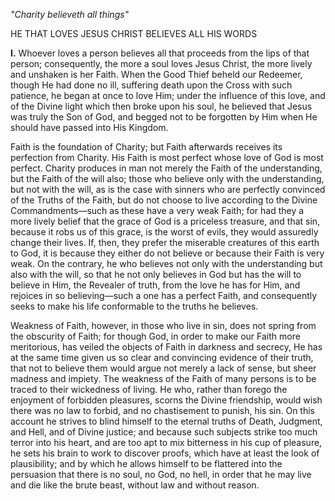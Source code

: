 
*\"Charity believeth all things\"*

HE THAT LOVES JESUS CHRIST BELIEVES ALL HIS WORDS

**I\.** Whoever loves a person believes all that proceeds from the lips of that person; consequently, the more a soul loves Jesus Christ, the more lively and unshaken is her Faith. When the Good Thief beheld our Redeemer, though He had done no ill, suffering death upon the Cross with such patience, he began at once to love Him; under the influence of this love, and of the Divine light which then broke upon his soul, he believed that Jesus was truly the Son of God, and begged not to be forgotten by Him when He should have passed into His Kingdom.

Faith is the foundation of Charity; but Faith afterwards receives its perfection from Charity. His Faith is most perfect whose love of God is most perfect. Charity produces in man not merely the Faith of the understanding, but the Faith of the will also; those who believe only with the understanding, but not with the will, as is the case with sinners who are perfectly convinced of the Truths of the Faith, but do not choose to live according to the Divine Commandments—such as these have a very weak Faith; for had they a more lively belief that the grace of God is a priceless treasure, and that sin, because it robs us of this grace, is the worst of evils, they would assuredly change their lives. If, then, they prefer the miserable creatures of this earth to God, it is because they either do not believe or because their Faith is very weak. On the contrary, he who believes not only with the understanding but also with the will, so that he not only believes in God but has the will to believe in Him, the Revealer of truth, from the love he has for Him, and rejoices in so believing—such a one has a perfect Faith, and consequently seeks to make his life conformable to the truths he believes.

Weakness of Faith, however, in those who live in sin, does not spring from the obscurity of Faith; for though God, in order to make our Faith more meritorious, has veiled the objects of Faith in darkness and secrecy, He has at the same time given us so clear and convincing evidence of their truth, that not to believe them would argue not merely a lack of sense, but sheer madness and impiety. The weakness of the Faith of many persons is to be traced to their wickedness of living. He who, rather than forego the enjoyment of forbidden pleasures, scorns the Divine friendship, would wish there was no law to forbid, and no chastisement to punish, his sin. On this account he strives to blind himself to the eternal truths of Death, Judgment, and Hell, and of Divine justice; and because such subjects strike too much terror into his heart, and are too apt to mix bitterness in his cup of pleasure, he sets his brain to work to discover proofs, which have at least the look of plausibility; and by which he allows himself to be flattered into the persuasion that there is no soul, no God, no hell, in order that he may live and die like the brute beast, without law and without reason.

